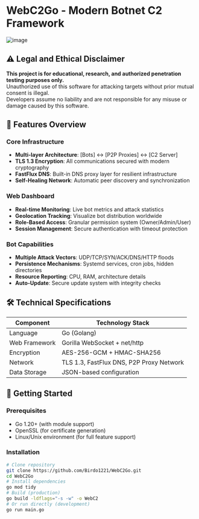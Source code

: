 # WebC2Go - Modern Botnet C2 Framework

![image](https://github.com/user-attachments/assets/142d52a7-22c9-4ff3-a6fd-7e291c0a71f5)


## ⚠️ Legal and Ethical Disclaimer
**This project is for educational, research, and authorized penetration testing purposes only.**  
Unauthorized use of this software for attacking targets without prior mutual consent is illegal.  
Developers assume no liability and are not responsible for any misuse or damage caused by this software.

## 🌟 Features Overview
### Core Infrastructure
- **Multi-layer Architecture**: [Bots] ↔ [P2P Proxies] ↔ [C2 Server]
- **TLS 1.3 Encryption**: All communications secured with modern cryptography
- **FastFlux DNS**: Built-in DNS proxy layer for resilient infrastructure
- **Self-Healing Network**: Automatic peer discovery and synchronization

### Web Dashboard
- **Real-time Monitoring**: Live bot metrics and attack statistics
- **Geolocation Tracking**: Visualize bot distribution worldwide
- **Role-Based Access**: Granular permission system (Owner/Admin/User)
- **Session Management**: Secure authentication with timeout protection

### Bot Capabilities
- **Multiple Attack Vectors**: UDP/TCP/SYN/ACK/DNS/HTTP floods
- **Persistence Mechanisms**: Systemd services, cron jobs, hidden directories
- **Resource Reporting**: CPU, RAM, architecture details
- **Auto-Update**: Secure update system with integrity checks

## 🛠️ Technical Specifications
| Component       | Technology Stack                          |
|-----------------|-------------------------------------------|
| Language        | Go (Golang)                               |
| Web Framework   | Gorilla WebSocket + net/http              |
| Encryption      | AES-256-GCM + HMAC-SHA256                 |
| Network         | TLS 1.3, FastFlux DNS, P2P Proxy Network |
| Data Storage    | JSON-based configuration                  |

## 🚀 Getting Started
### Prerequisites
- Go 1.20+ (with module support)
- OpenSSL (for certificate generation)
- Linux/Unix environment (for full feature support)

### Installation
```bash
# Clone repository
git clone https://github.com/Birdo1221/WebC2Go.git
cd WebC2Go
# Install dependencies
go mod tidy
# Build (production)
go build -ldflags="-s -w" -o WebC2
# Or run directly (development)
go run main.go
